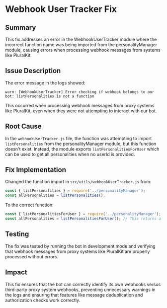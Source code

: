 # Webhook User Tracker Fix

## Summary
This fix addresses an error in the WebhookUserTracker module where the incorrect function name was being imported from the personalityManager module, causing errors when processing webhook messages from systems like PluralKit.

## Issue Description
The error message in the logs showed:
```
warn: [WebhookUserTracker] Error checking if webhook belongs to our bot: listPersonalities is not a function
```

This occurred when processing webhook messages from proxy systems like PluralKit, even when they were not attempting to interact with our bot.

## Root Cause
In the `webhookUserTracker.js` file, the function was attempting to import `listPersonalities` from the personalityManager module, but this function doesn't exist. Instead, the module exports `listPersonalitiesForUser` which can be used to get all personalities when no userId is provided.

## Fix Implementation
Changed the function import in `src/utils/webhookUserTracker.js` from:
```javascript
const { listPersonalities } = require('../personalityManager');
const allPersonalities = listPersonalities();
```

To the correct function:
```javascript
const { listPersonalitiesForUser } = require('../personalityManager');
const allPersonalities = listPersonalitiesForUser(); // This returns all personalities when no userId is provided
```

## Testing
The fix was tested by running the bot in development mode and verifying that webhook messages from proxy systems like PluralKit are properly processed without errors.

## Impact
This fix ensures that the bot can correctly identify its own webhooks versus third-party proxy system webhooks, preventing unnecessary warnings in the logs and ensuring that features like message deduplication and authorization checks work correctly.
